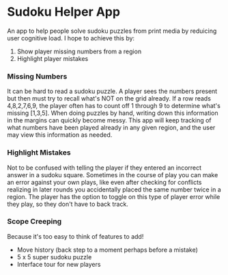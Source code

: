 # Sudoku Helper App
An app to help people solve sudoku puzzles from print media by reduicing user cognitive load. I hope to achieve this by:
1. Show player missing numbers from a region
2. Highlight player mistakes

### Missing Numbers
It can be hard to read a sudoku puzzle. A player sees the numbers present but then must try to recall what's NOT on the grid already. If a row reads 4,8,2,7,6,9, the player often has to count off 1 through 9 to determine what's missing [1,3,5]. When doing puzzles by hand, writing down this information in the margins can quickly become messy. This app will keep tracking of what numbers have been played already in any given region, and the user may view this information as needed.

### Highlight Mistakes
Not to be confused with telling the player if they entered an incorrect answer in a sudoku square. Sometimes in the course of play you can make an error against your own plays, like even after checking for conflicts realizing in later rounds you accidentally placed the same number twice in a region. The player has the option to toggle on this type of player error while they play, so they don't have to back track.

### Scope Creeping
Because it's too easy to think of features to add!

* Move history (back step to a moment perhaps before a mistake)
* 5 x 5 super sudoku puzzle
* Interface tour for new players
